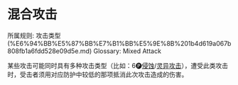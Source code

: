 # 混合攻击

所属规则: 攻击类型 (%E6%94%BB%E5%87%BB%E7%B1%BB%E5%9E%8B%201b4d619a067b808fb1a6fdd528e09d5e.md)
Glossary: Mixed Attack

某些攻击可能同时具有多种攻击类型（比如：6🅟[侵蚀](%E4%BE%B5%E8%9A%80%E6%94%BB%E5%87%BB%201b4d619a067b80658956f8f0545547a9.md)/[灵异攻击](%E7%81%B5%E5%BC%82%E6%94%BB%E5%87%BB%201b4d619a067b80968bb1dc8bead7368a.md)），遭受此类攻击时，受击者须用对应防护中较低的那项抵消此次攻击造成的伤害。